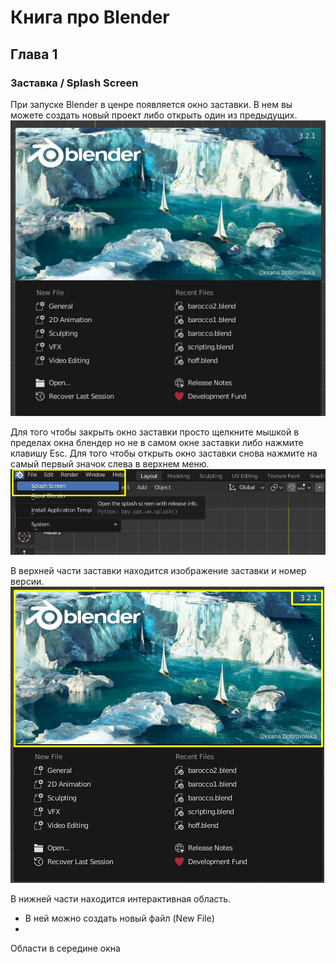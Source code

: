 # Книга про Blender

## Глава 1
### Заставка / Splash Screen 

При запуске Blender в ценре появляется окно заставки. В нем вы можете создать новый проект либо открыть один из предыдущих.
![part1_04](/img/part1/part1_04.png)

Для того чтобы закрыть окно заставки просто щелкните мышкой в пределах окна блендер но не в самом окне заставки либо нажмите клавишу Esc. Для того чтобы открыть окно заставки снова нажмите на самый первый значок слева в верхнем меню.
![part1_05](/img/part1/part1_05.png)

В верхней части заставки находится изображение заставки и номер версии.
![part1_06](/img/part1/part1_06.png)

В нижней части находится интерактивная область.
- В ней можно создать новый файл (New File)
- 

Области в середине окна
